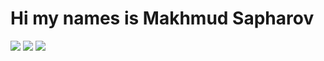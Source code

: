 # Hi my names is Makhmud Sapharov
![](https://raw.githubusercontent.com/makhmudjon-dev/makhmudjon-dev/master/profile-summary-card-output/graywhite/0-profile-details.svg)
![](https://raw.githubusercontent.com/makhmudjon-dev/makhmudjon-dev/master/profile-summary-card-output/graywhite/3-stats.svg)  ![](https://raw.githubusercontent.com/makhmudjon-dev/makhmudjon-dev/master/profile-summary-card-output/graywhite/1-repos-per-language.svg)
